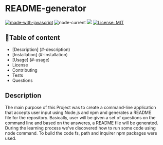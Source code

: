 # README-generator

[![made-with-javascript](https://img.shields.io/badge/Made%20with-JavaScript-1f425f.svg)](https://www.javascript.com)
![node-current](https://img.shields.io/node/v/inquirer?label=Node.js&logo=Node.js.)
![](https://img.shields.io/npm/v/fs?logo=npm)
[![License: MIT](https://img.shields.io/badge/License-MIT-yellow.svg)](https://opensource.org/licenses/MIT)

## 💠Table of content
* [Description] (#-description)
* [Installation] (#-installation)
* [Usage] (#-usage)
* License
* Contributing
* Tests
* Questions

## Description
The main purpose of this Project was to create a command-line application that accepts user input using Node.js and npm and generates a README file for the repository. Basically, user will be given a set of questions on the command line and based on the answeres, a README file will be generated. During the learning process we've discovered how to run some code using node command. To build the code fs, path and inquirer npm packages were used. 







